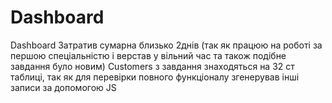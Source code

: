 # Dashboard
Dashboard
Затратив сумарна близько 2днів (так як працюю на роботі за першою спеціальністю і верстав у вільний час та також подібне завдання було новим)
Customers з завдання знаходяться на 32 ст таблиці, так як для перевірки повного функціоналу згенерував інші записи за допомогою JS
